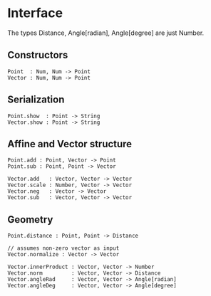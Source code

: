 
# Interface
The types Distance, Angle[radian], Angle[degree] are just Number.


## Constructors
```
Point  : Num, Num -> Point
Vector : Num, Num -> Point
```

## Serialization
```
Point.show  : Point -> String
Vector.show : Point -> String
```

## Affine and Vector structure
```
Point.add : Point, Vector -> Point
Point.sub : Point, Point -> Vector

Vector.add   : Vector, Vector -> Vector
Vector.scale : Number, Vector -> Vector
Vector.neg   : Vector -> Vector
Vector.sub   : Vector, Vector -> Vector
```

## Geometry
```
Point.distance : Point, Point -> Distance

// assumes non-zero vector as input
Vector.normalize : Vector -> Vector

Vector.innerProduct : Vector, Vector -> Number
Vector.norm         : Vector, Vector -> Distance
Vector.angleRad     : Vector, Vector -> Angle[radian]
Vector.angleDeg     : Vector, Vector -> Angle[degree]
```


